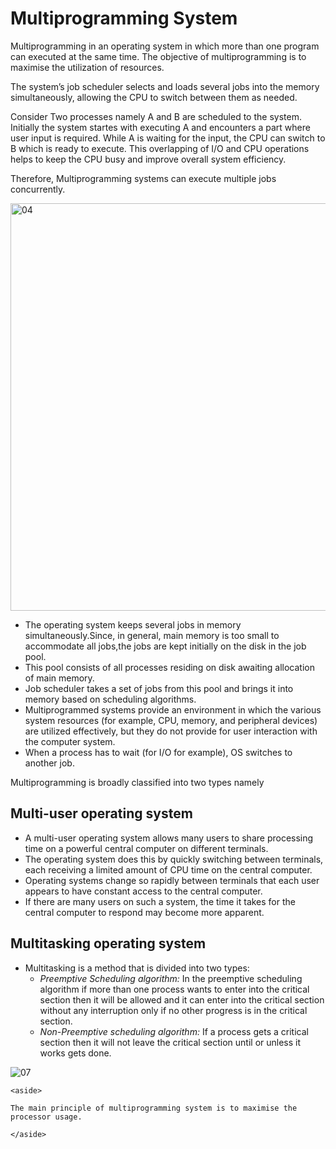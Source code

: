 # Multiprogramming System

Multiprogramming in an operating system in which more than one program can executed at the same time. The objective of multiprogramming is to maximise the utilization of resources. 

The system’s job scheduler selects and loads several jobs into the memory simultaneously, allowing the CPU to switch between them as needed.

Consider Two processes namely A and B are scheduled to the system. Initially the system startes with executing A and encounters a part where user input is required. While A is waiting for the input, the CPU can switch to B which is ready to execute. This overlapping of I/O and CPU operations helps to keep the CPU busy and improve overall system efficiency.

Therefore, Multiprogramming systems can execute multiple jobs concurrently.


<img width="652" alt="04" src="https://github.com/Rajendran2201/operating-systems/assets/137254223/0ce91b95-a846-4090-881c-2d835e2ba3ad">


- The operating system keeps several jobs in memory simultaneously.Since, in general, main memory is too small to accommodate all jobs,the jobs are kept initially on the disk in the job pool.
- This pool consists of all processes residing on disk awaiting allocation of main memory.
- Job scheduler takes a set of jobs from this pool and brings it into memory based on scheduling algorithms.
- Multiprogrammed systems provide an environment in which the various system resources (for example, CPU, memory, and peripheral devices) are utilized effectively, but they do not provide for user interaction with the computer system.
- When a process has to wait (for I/O for example), OS switches to another job.

Multiprogramming is broadly classified into two types namely 

## Multi-user operating system

- A multi-user operating system allows many users to share processing time on a powerful central computer on different terminals.
- The operating system does this by quickly switching between terminals, each receiving a limited amount of CPU time on the central computer.
- Operating systems change so rapidly between terminals that each user appears to have constant access to the central computer.
- If there are many users on such a system, the time it takes for the central computer to respond may become more apparent.

## **Multitasking operating system**

- Multitasking is a method that is divided into two types:
    - *Preemptive Scheduling algorithm:* In the preemptive scheduling algorithm if more than one process wants to enter into the critical section then it will be allowed and it can enter into the critical section without any interruption only if no other progress is in the critical section.
    - *Non-Preemptive scheduling algorithm:* If a process gets a critical section then it will not leave the critical section until or unless it works gets done.



![07](https://github.com/Rajendran2201/operating-systems/assets/137254223/93e96997-7393-4d04-98ed-52b87940f496)



    <aside>
    
    The main principle of multiprogramming system is to maximise the processor usage.
    
    </aside>
